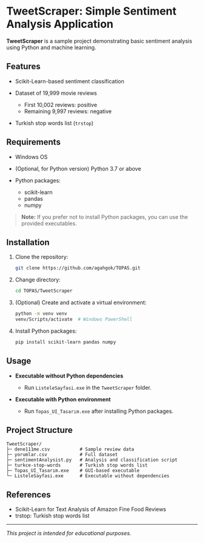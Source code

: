 # TweetScraper: Simple Sentiment Analysis Application

**TweetScraper** is a sample project demonstrating basic sentiment analysis using Python and machine learning.

## Features

* Scikit-Learn-based sentiment classification
* Dataset of 19,999 movie reviews

  * First 10,002 reviews: positive
  * Remaining 9,997 reviews: negative
* Turkish stop words list (`trstop`)

## Requirements

* Windows OS
* (Optional, for Python version) Python 3.7 or above
* Python packages:

  * scikit-learn
  * pandas
  * numpy

> **Note:** If you prefer not to install Python packages, you can use the provided executables.

## Installation

1. Clone the repository:

   ```bash
   git clone https://github.com/agahgok/TOPAS.git
   ```
2. Change directory:

   ```bash
   cd TOPAS/TweetScraper
   ```
3. (Optional) Create and activate a virtual environment:

   ```bash
   python -m venv venv
   venv/Scripts/activate  # Windows PowerShell
   ```
4. Install Python packages:

   ```bash
   pip install scikit-learn pandas numpy
   ```

## Usage

* **Executable without Python dependencies**

  * Run `ListeleSayfasi.exe` in the `TweetScraper` folder.

* **Executable with Python environment**

  * Run `Topas_UI_Tasarım.exe` after installing Python packages.

## Project Structure

```
TweetScraper/
├─ dene111me.csv           # Sample review data
├─ yorumlar.csv            # Full dataset
├─ sentimentAnalysist.py   # Analysis and classification script
├─ turkce-stop-words       # Turkish stop words list
├─ Topas_UI_Tasarım.exe    # GUI-based executable
└─ ListeleSayfasi.exe      # Executable without dependencies
```

## References

* Scikit-Learn for Text Analysis of Amazon Fine Food Reviews
* trstop: Turkish stop words list

---

*This project is intended for educational purposes.*
